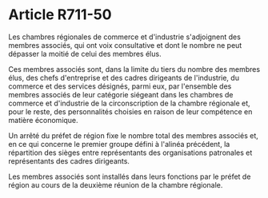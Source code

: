 # Article R711-50

Les chambres régionales de commerce et d'industrie s'adjoignent des membres associés, qui ont voix consultative et dont le nombre ne peut dépasser la moitié de celui des membres élus.

Ces membres associés sont, dans la limite du tiers du nombre des membres élus, des chefs d'entreprise et des cadres dirigeants de l'industrie, du commerce et des services désignés, parmi eux, par l'ensemble des membres associés de leur catégorie siégeant dans les chambres de commerce et d'industrie de la circonscription de la chambre régionale et, pour le reste, des personnalités choisies en raison de leur compétence en matière économique.

Un arrêté du préfet de région fixe le nombre total des membres associés et, en ce qui concerne le premier groupe défini à l'alinéa précédent, la répartition des sièges entre représentants des organisations patronales et représentants des cadres dirigeants.

Les membres associés sont installés dans leurs fonctions par le préfet de région au cours de la deuxième réunion de la chambre régionale.
